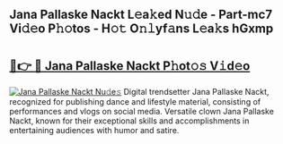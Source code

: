 ## Jana Pallaske Nackt L𝚎a𝚔ed N𝚞𝚍e - Part-mc7 Vi𝚍𝚎o P𝚑𝚘tos - H𝚘𝚝 O𝚗𝚕yf𝚊ns L𝚎a𝚔s hGxmp

# <h2><a href="http://kf4efj6.oniu.top/?m=Jana+Pallaske+Nackt">🔗👉 🔴 Jana Pallaske Nackt P𝚑ot𝚘𝚜 V𝚒d𝚎o</a></h2>

[![Jana Pallaske Nackt Nu𝚍e𝚜](https://i.imgur.com/0qMVB7G.gif)](http://kf4efj6.oniu.top/?m=Jana+Pallaske+Nackt)
Digital trendsetter Jana Pallaske Nackt, recognized for publishing dance and lifestyle material, consisting of performances and vlogs on social media. Versatile clown Jana Pallaske Nackt, known for their exceptional skills and accomplishments in entertaining audiences with humor and satire.  
